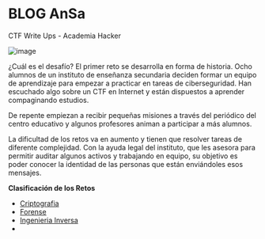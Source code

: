# BLOG AnSa

CTF Write Ups - Academia Hacker

![image](https://user-images.githubusercontent.com/69391590/123647153-bfe56600-d81f-11eb-8b07-025f64f935ab.png)



¿Cuál es el desafío?
El primer reto se desarrolla en forma de historia. Ocho alumnos de un instituto de enseñanza secundaria deciden formar un equipo de aprendizaje para empezar a practicar en tareas de ciberseguridad. Han escuchado algo sobre un CTF en Internet y están dispuestos a aprender compaginando estudios.

De repente empiezan a recibir pequeñas misiones a través del periódico del centro educativo y algunos profesores animan a participar a más alumnos.

La dificultad de los retos va en aumento y tienen que resolver tareas de diferente complejidad. Con la ayuda legal del instituto, que les asesora para permitir auditar algunos activos y trabajando en equipo, su objetivo es poder conocer la identidad de las personas que están enviándoles esos mensajes.



**Clasificación de los Retos**

- [Criptografia](https://github.com/AnSa-1/CTF/tree/main/Criptografia)
- [Forense](https://github.com/AnSa-1/CTF/tree/main/Forense)
- [Ingenieria Inversa](https://github.com/AnSa-1/CTF/tree/main/Ingenieria_Inversa)
- 
